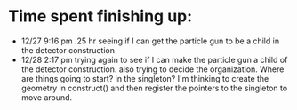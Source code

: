 # Time spent finishing up:

- 12/27 9:16 pm .25 hr seeing if I can get the particle gun to be a child in the detector construction
- 12/28 2:17 pm trying again to see if I can make the particle gun a child of the detector construction. also trying to decide the organization. Where are things going to start? in the singleton? I'm thinking to create the geometry in construct() and then register the pointers to the singleton to move around. 
